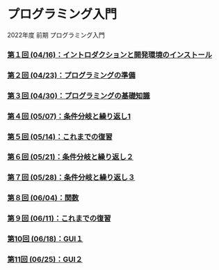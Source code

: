 # プログラミング入門

2022年度 前期 プログラミング入門

### [第１回 (04/16)：イントロダクションと開発環境のインストール](01/)

### [第２回 (04/23)：プログラミングの準備](02/)

### [第３回 (04/30)：プログラミングの基礎知識](03/)

### [第４回 (05/07)：条件分岐と繰り返し1](04/)

### [第５回 (05/14)：これまでの復習](05/)

### [第６回 (05/21)：条件分岐と繰り返し２](06/)

### [第７回 (05/28)：条件分岐と繰り返し３](07/)

### [第８回 (06/04)：関数](08/)

### [第９回 (06/11)：これまでの復習](09/)

### [第10回 (06/18)：GUI１](10/)

### [第11回 (06/25)：GUI２](11/)



